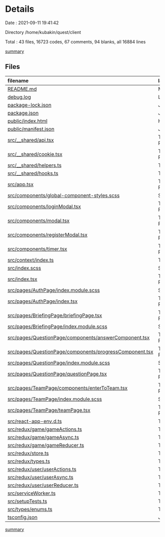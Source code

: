 # Details

Date : 2021-09-11 19:41:42

Directory /home/kubakin/quest/client

Total : 43 files,  16723 codes, 67 comments, 94 blanks, all 16884 lines

[summary](results.md)

## Files
| filename | language | code | comment | blank | total |
| :--- | :--- | ---: | ---: | ---: | ---: |
| [README.md](/README.md) | Markdown | 25 | 0 | 20 | 45 |
| [debug.log](/debug.log) | Log | 1 | 0 | 1 | 2 |
| [package-lock.json](/package-lock.json) | JSON | 15,590 | 0 | 1 | 15,591 |
| [package.json](/package.json) | JSON | 76 | 0 | 1 | 77 |
| [public/index.html](/public/index.html) | HTML | 24 | 23 | 1 | 48 |
| [public/manifest.json](/public/manifest.json) | JSON | 25 | 0 | 1 | 26 |
| [src/__shared/api.tsx](/src/__shared/api.tsx) | TypeScript React | 17 | 0 | 2 | 19 |
| [src/__shared/cookie.tsx](/src/__shared/cookie.tsx) | TypeScript React | 3 | 0 | 2 | 5 |
| [src/__shared/helpers.ts](/src/__shared/helpers.ts) | TypeScript | 3 | 0 | 1 | 4 |
| [src/__shared/hooks.ts](/src/__shared/hooks.ts) | TypeScript | 3 | 0 | 0 | 3 |
| [src/app.tsx](/src/app.tsx) | TypeScript React | 50 | 0 | 6 | 56 |
| [src/components/global-component-styles.scss](/src/components/global-component-styles.scss) | SCSS | 23 | 0 | 1 | 24 |
| [src/components/loginModal.tsx](/src/components/loginModal.tsx) | TypeScript React | 48 | 1 | 1 | 50 |
| [src/components/modal.tsx](/src/components/modal.tsx) | TypeScript React | 37 | 0 | 1 | 38 |
| [src/components/registerModal.tsx](/src/components/registerModal.tsx) | TypeScript React | 48 | 4 | 2 | 54 |
| [src/components/timer.tsx](/src/components/timer.tsx) | TypeScript React | 64 | 0 | 1 | 65 |
| [src/context/index.ts](/src/context/index.ts) | TypeScript | 8 | 0 | 0 | 8 |
| [src/index.scss](/src/index.scss) | SCSS | 21 | 0 | 3 | 24 |
| [src/index.tsx](/src/index.tsx) | TypeScript React | 28 | 3 | 2 | 33 |
| [src/pages/AuthPage/index.module.scss](/src/pages/AuthPage/index.module.scss) | SCSS | 39 | 0 | 0 | 39 |
| [src/pages/AuthPage/index.tsx](/src/pages/AuthPage/index.tsx) | TypeScript React | 24 | 0 | 0 | 24 |
| [src/pages/BriefingPage/briefingPage.tsx](/src/pages/BriefingPage/briefingPage.tsx) | TypeScript React | 45 | 0 | 2 | 47 |
| [src/pages/BriefingPage/index.module.scss](/src/pages/BriefingPage/index.module.scss) | SCSS | 47 | 0 | 0 | 47 |
| [src/pages/QuestionPage/components/answerComponent.tsx](/src/pages/QuestionPage/components/answerComponent.tsx) | TypeScript React | 18 | 0 | 1 | 19 |
| [src/pages/QuestionPage/components/progressComponent.tsx](/src/pages/QuestionPage/components/progressComponent.tsx) | TypeScript React | 15 | 0 | 1 | 16 |
| [src/pages/QuestionPage/index.module.scss](/src/pages/QuestionPage/index.module.scss) | SCSS | 8 | 0 | 0 | 8 |
| [src/pages/QuestionPage/questionPage.tsx](/src/pages/QuestionPage/questionPage.tsx) | TypeScript React | 22 | 0 | 1 | 23 |
| [src/pages/TeamPage/components/enterToTeam.tsx](/src/pages/TeamPage/components/enterToTeam.tsx) | TypeScript React | 15 | 0 | 2 | 17 |
| [src/pages/TeamPage/index.module.scss](/src/pages/TeamPage/index.module.scss) | SCSS | 12 | 0 | 0 | 12 |
| [src/pages/TeamPage/teamPage.tsx](/src/pages/TeamPage/teamPage.tsx) | TypeScript React | 67 | 0 | 1 | 68 |
| [src/react-app-env.d.ts](/src/react-app-env.d.ts) | TypeScript | 0 | 1 | 1 | 2 |
| [src/redux/game/gameActions.ts](/src/redux/game/gameActions.ts) | TypeScript | 12 | 0 | 2 | 14 |
| [src/redux/game/gameAsync.ts](/src/redux/game/gameAsync.ts) | TypeScript | 11 | 0 | 1 | 12 |
| [src/redux/game/gameReducer.ts](/src/redux/game/gameReducer.ts) | TypeScript | 29 | 0 | 3 | 32 |
| [src/redux/store.ts](/src/redux/store.ts) | TypeScript | 11 | 0 | 3 | 14 |
| [src/redux/types.ts](/src/redux/types.ts) | TypeScript | 4 | 0 | 0 | 4 |
| [src/redux/user/userActions.ts](/src/redux/user/userActions.ts) | TypeScript | 29 | 0 | 1 | 30 |
| [src/redux/user/userAsync.ts](/src/redux/user/userAsync.ts) | TypeScript | 50 | 0 | 6 | 56 |
| [src/redux/user/userReducer.ts](/src/redux/user/userReducer.ts) | TypeScript | 43 | 0 | 6 | 49 |
| [src/serviceWorker.ts](/src/serviceWorker.ts) | TypeScript | 102 | 31 | 14 | 147 |
| [src/setupTests.ts](/src/setupTests.ts) | TypeScript | 1 | 4 | 1 | 6 |
| [src/types/enums.ts](/src/types/enums.ts) | TypeScript | 5 | 0 | 0 | 5 |
| [tsconfig.json](/tsconfig.json) | JSON | 20 | 0 | 1 | 21 |

[summary](results.md)